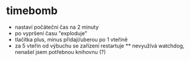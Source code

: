 # timebomb
* nastaví počáteční čas na 2 minuty
* po vypršení času "exploduje"
* tlačítka plus, minus přidají/uberou po 1 vteřině
* za 5 vteřin od výbuchu se zařízení restartuje
** nevyužívá watchdog, nenašel jsem potřebnou knihovnu (?)
